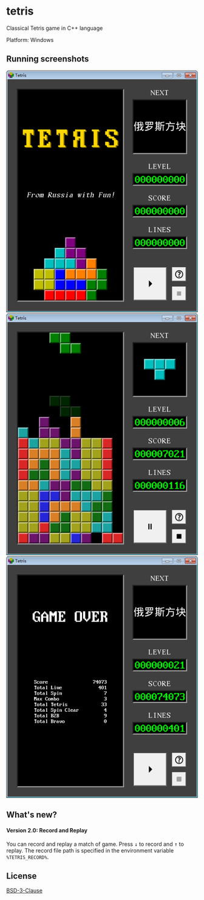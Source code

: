 # tetris

Classical Tetris game in C++ language

Platform: Windows

## Running screenshots

![Welcome](https://github.com/Matheritasiv/tetris/raw/main/screenshots/welcome.png)
![Game](https://github.com/Matheritasiv/tetris/raw/main/screenshots/game.png)
![Game Over](https://github.com/Matheritasiv/tetris/raw/main/screenshots/game_over.png)

## What's new?

#### Version 2.0: Record and Replay

You can record and replay a match of game. Press <kbd>↓</kbd> to record and <kbd>↑</kbd> to replay. The record file path is specified in the environment variable `%TETRIS_RECORD%`.

## License

[BSD-3-Clause](https://opensource.org/licenses/BSD-3-Clause)
